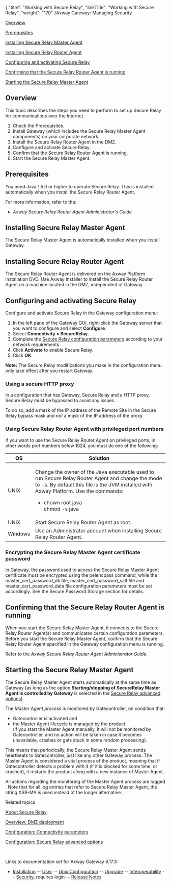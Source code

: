 {
    "title": "Working with Secure Relay",
    "linkTitle": "Working with Secure Relay",
    "weight": "170"
}<span class="mc-variable axway_variables.Component_Long_Name variable">Axway Gateway</span>: Managing Security

[Overview](#overview)

[Prerequisites](#prerequisites)

[Installing Secure Relay Master Agent](#Installing_Secure_Relay_MA)

[Installing Secure Relay Router Agent](#Installing_Secure_Relay_RA)

[Configuring and activating Secure Relay](#Configuring_Secure_Relay)

[Confirming that the Secure Relay Router Agent is running](#Checking_Secure_Relay_RA)

[Starting the Secure Relay Master Agent](#Starting_Secure_Relay_MA)

<span id="overview"></span>

## Overview

This topic describes the steps you need to perform to set up Secure Relay for communications over the Internet.

1.  Check the Prerequisites.
2.  Install Gateway (which includes the Secure Relay Master Agent components) on your corporate network.
3.  Install the Secure Relay Router Agent in the DMZ.
4.  Configure and activate Secure Relay.
5.  Confirm that the Secure Relay Router Agent is running.
6.  Start the Secure Relay Master Agent.

<span id="prerequisites"></span>

## Prerequisites

You need Java 1.5.0 or higher to operate Secure Relay. This is installed automatically when you install the Secure Relay Router Agent.

For more information, refer to the:

-   <span style="font-style: italic;">Axway Secure Relay Router Agent Administrator's Guide</span>

<span id="Installing_Secure_Relay_MA"></span>

## Installing Secure Relay Master Agent

The Secure Relay Master Agent is automatically installed when you install Gateway.

<span id="Installing_Secure_Relay_RA"></span>

## Installing Secure Relay Router Agent

The Secure Relay Router Agent is delivered on the <span class="mc-variable axway_variables.Platform_or_Suite_Short_Name variable">Axway Platform</span> installation DVD. Use <span class="mc-variable axway_variables.Company_Name variable">Axway</span> <span class="mc-variable suite_variables.InstallerName variable">Installer</span> to install the Secure Relay Router Agent on a machine located in the DMZ, independent of Gateway.

<span id="Configuring_Secure_Relay"></span>

## Configuring and activating Secure Relay

Configure and activate Secure Relay in the Gateway configuration menu:

1.  In the left pane of the Gateway GUI, right-click the Gateway server that you want to configure and select <span style="font-weight: bold;">Configure</span>.
2.  Select <span style="font-weight: bold;">Connectivity > SecureRelay</span>.
3.  Complete the [Secure Relay configuration parameters](../../../../gateway_userguide/configuration_start_here/config_connectivity_paras#olh_connectivity_Secure_Relay) according to your network requirements.
4.  Click <span style="font-weight: bold;">Activate</span> to enable Secure Relay.
5.  Click <span style="font-weight: bold;">OK</span>.

<span style="font-weight: bold;">Note:</span> The Secure Relay modifications you make in the configuration menu only take effect after you restart Gateway.

### Using a secure HTTP proxy

In a configuration that has Gateway, Secure Relay and a HTTP proxy, Secure Relay must be bypassed to avoid any issues.

To do so, add a mask of the IP address of the Remote Site in the Secure Relay bypass mask and *not* a mask of the IP address of the proxy.

### Using Secure Relay Router Agent with privileged port numbers

If you want to use the Secure Relay Router Agent on privileged ports, in other words port numbers below 1024, you must do one of the following:

<table>
         
         
         
   
   <thead>
      <tr>
<th class="HeadE-Column1-Header1">OS         </th>
<th class="HeadD-Column1-Header1">Solution         </th>
      </tr>
   </thead>
   <tbody>
      <tr>
         <td>UNIX         </td>
         <td><p>Change the owner of the Java executable used to run Secure Relay Router Agent and change the mode to <span class="code">-s</span>. By default this file is the JVM installed with <span class="mc-variable axway_variables.Platform_or_Suite_Short_Name variable">Axway Platform</span>. Use the commands:</p>
<ul>
<li><span class="code">chown root java</span><br />
<span class="code">chmod -s java</span></li>
</ul>         </td>
      </tr>
      <tr>
         <td>UNIX         </td>
         <td>Start Secure Relay Router Agent as root.         </td>
      </tr>
      <tr>
         <td>Windows         </td>
         <td>Use an Administrator account when installing Secure Relay Router Agent.         </td>
      </tr>
   </tbody>
</table>

### Encrypting the Secure Relay Master Agent certificate password

In Gateway, the password used to access the Secure Relay Master Agent certificate must be encrypted using the <span class="code">pelencpass</span> command, while the <span class="code">master\_cert\_password\_dk</span> file, <span class="code">master\_cert\_password\_salt</span> file and <span class="code">master\_cert\_password\_data</span> file configuration parameters must be set accordingly. See the Secure Password Storage section for details.

<span id="Checking_Secure_Relay_RA"></span>

## Confirming that the Secure Relay Router Agent is running

When you start the Secure Relay Master Agent, it connects to the Secure Relay Router Agent(s) and communicates certain configuration parameters. Before you start the Secure Relay Master Agent, confirm that the Secure Relay Router Agent specified in the Gateway configuration menu is running.

Refer to the <span style="font-style: italic;"><span class="mc-variable axway_variables.Company_Name variable">Axway</span> <span class="mc-variable suite_variables.SecureRelayName variable">Secure Relay</span> Router Agent Administrator Guide</span>.

<span id="Starting_Secure_Relay_MA"></span>

## Starting the Secure Relay Master Agent

The Secure Relay Master Agent starts automatically at the same time as Gateway (as long as the option <span style="font-weight: bold;">Starting/stopping of SecureRelay Master Agent is controlled by Gateway</span> is selected in the [Secure Relay advanced options](../../config_secure_relay_adv_options)).

The *Master Agent process* is monitored by Gatecontroller, on condition that:

-   Gatecontroller is activated and
-   the Master Agent lifecycle is managed by the product.  
    (if you start the Master Agent manually, it will not be monitored by Gatecontroller, and no action will be taken in case it becomes unavailable, crashes or gets stuck in some random processing).

This means that periodically, the <span class="mc-variable suite_variables.SecureRelayName variable">Secure Relay</span> Master Agent sends heartbeats to Gatecontroller, just like any other Gateway process. The Master Agent is considered a vital process of the product, meaning that if Gatecontroller detects a problem with it (if it is blocked for some time, or crashed), it restarts the product along with a new instance of Master Agent.

All actions regarding the monitoring of the Master Agent process are logged . Note that for all log entries that refer to <span class="mc-variable suite_variables.SecureRelayName variable">Secure Relay</span> Master Agent, the string <span class="code">XSR-MA </span>is used instead of the longer alternative.

Related topics

[About Secure Relay](../secure_relay_about)

[Overview: DMZ deployment](../../../../gateway_userguide/ov_gateway/ov_dmz_deployment)

[Configuration: Connectivity parameters](../../../../gateway_userguide/configuration_start_here/config_connectivity_paras#olh_connectivity_Secure_Relay)

[Configuration: Secure Relay advanced options](../../config_secure_relay_adv_options)

 

Links to documentation set for Axway Gateway <span class="mc-variable axway_variables.Release_Number variable">6.17.3</span>:

-   [Installation](#) -- [User](#) -- [Unix Configuration](#) -- [Upgrade](#) -- [Interoperability](#) -- [Security](#), requires login -- [Release Notes](#)
